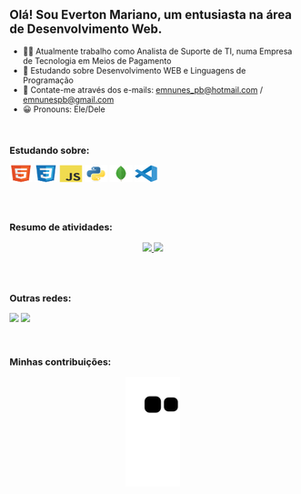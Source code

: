 ## Olá! Sou Everton Mariano, um entusiasta na área de Desenvolvimento Web.

- 👨‍💻 Atualmente trabalho como Analista de Suporte de TI, numa Empresa de Tecnologia em Meios de Pagamento
- 📝 Estudando sobre Desenvolvimento WEB e Linguagens de Programação
- 📧 Contate-me através dos e-mails: emnunes_pb@hotmail.com / emnunespb@gmail.com
- 😀 Pronouns: Ele/Dele

<!-- Linguagens -->
<p></p><br>
<h3>Estudando sobre:</h3>
<div style="display: inline_block">
  <img align="center" alt="HTML5" height="30" width="40" src="https://raw.githubusercontent.com/devicons/devicon/master/icons/html5/html5-original.svg">
  <img align="center" alt="CSS3" height="30" width="40" src="https://raw.githubusercontent.com/devicons/devicon/master/icons/css3/css3-original.svg">
  <img align="center" alt="Javascript" height="30" width="40" src="https://raw.githubusercontent.com/devicons/devicon/master/icons/javascript/javascript-original.svg">  
  <img align="center" alt="Python" height="30" width="40" src="https://raw.githubusercontent.com/devicons/devicon/master/icons/python/python-original.svg">
  <img align="center" alt="MongoDB" height="30" width="40" src="https://raw.githubusercontent.com/devicons/devicon/master/icons/mongodb/mongodb-original.svg">
  <img align="center" alt="Vscode" height="30" width="40" src="https://raw.githubusercontent.com/devicons/devicon/master/icons/vscode/vscode-original.svg">
</div>

##

<!-- Gitstats -->
<p></p><br>
<h3>Resumo de atividades:</h3>
<div align="center">
  <a href="https://github.com/EvertonMariano">
    <img height="135em" src="https://github-readme-stats.vercel.app/api?username=EvertonMariano&hide_title=true&show_icons=true&theme=tokyonight"/>
    <img height="135em" src="https://github-readme-stats.vercel.app/api/top-langs/?username=EvertonMariano&layout=compact&theme=tokyonight"/>
  </a>
</div>
 
##

<!-- Badges -->  
<p></p><br>
<h3>Outras redes:</h3>
<div style="display: inline_block">
  <a href="https://www.linkedin.com/in/everton-mariano-3aa74848"><img src="https://img.shields.io/badge/LinkedIn-0077B5?style=for-the-badge&logo=linkedin&logoColor=white" target="_blank"></a>
  <a href="https://discord.gg/cz3qYzjGtS" target="_blank"><img src="https://img.shields.io/badge/Discord-7289DA?style=for-the-badge&logo=discord&logoColor=white" target="_blank"></a>
</div><br><br>

<h3>Minhas contribuições:</h3>
<div align="center">

  ![Snake animation](https://github.com/evertonmariano/evertonmariano/blob/output/github-contribution-grid-snake.svg)

</div>

